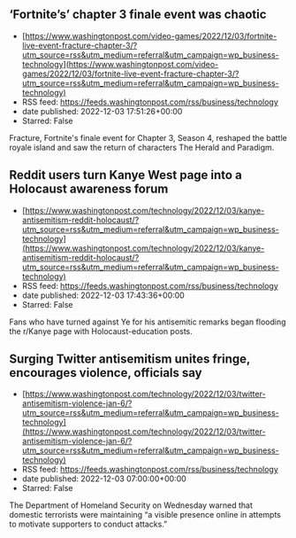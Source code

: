 ## ‘Fortnite’s’ chapter 3 finale event was chaotic
 - [https://www.washingtonpost.com/video-games/2022/12/03/fortnite-live-event-fracture-chapter-3/?utm_source=rss&utm_medium=referral&utm_campaign=wp_business-technology](https://www.washingtonpost.com/video-games/2022/12/03/fortnite-live-event-fracture-chapter-3/?utm_source=rss&utm_medium=referral&utm_campaign=wp_business-technology)
 - RSS feed: https://feeds.washingtonpost.com/rss/business/technology
 - date published: 2022-12-03 17:51:26+00:00
 - Starred: False

Fracture, Fortnite's finale event for Chapter 3, Season 4, reshaped the battle royale island and saw the return of characters The Herald and Paradigm.

## Reddit users turn Kanye West page into a Holocaust awareness forum
 - [https://www.washingtonpost.com/technology/2022/12/03/kanye-antisemitism-reddit-holocaust/?utm_source=rss&utm_medium=referral&utm_campaign=wp_business-technology](https://www.washingtonpost.com/technology/2022/12/03/kanye-antisemitism-reddit-holocaust/?utm_source=rss&utm_medium=referral&utm_campaign=wp_business-technology)
 - RSS feed: https://feeds.washingtonpost.com/rss/business/technology
 - date published: 2022-12-03 17:43:36+00:00
 - Starred: False

Fans who have turned against Ye for his antisemitic remarks began flooding the r/Kanye page with Holocaust-education posts.

## Surging Twitter antisemitism unites fringe, encourages violence, officials say
 - [https://www.washingtonpost.com/technology/2022/12/03/twitter-antisemitism-violence-jan-6/?utm_source=rss&utm_medium=referral&utm_campaign=wp_business-technology](https://www.washingtonpost.com/technology/2022/12/03/twitter-antisemitism-violence-jan-6/?utm_source=rss&utm_medium=referral&utm_campaign=wp_business-technology)
 - RSS feed: https://feeds.washingtonpost.com/rss/business/technology
 - date published: 2022-12-03 07:00:00+00:00
 - Starred: False

The Department of Homeland Security on Wednesday warned that domestic terrorists were maintaining “a visible presence online in attempts to motivate supporters to conduct attacks.”
